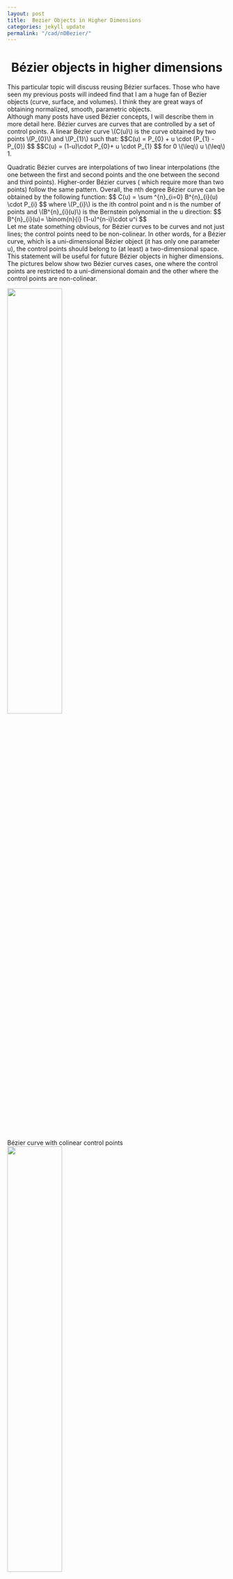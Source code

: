 ```yaml
---
layout: post
title:  Bezier Objects in Higher Dimensions   
categories: jekyll update
permalink: "/cad/nDBezier/"
---
```


<div class="w3-row ">
    <h1 style="text-align:center">Bézier objects in higher dimensions</h1>
    <p class = "justify">
    This particular topic will discuss reusing Bézier surfaces. Those who have seen my previous posts will indeed find that I am a huge fan of Bezier objects (curve, surface, and volumes). I think they are great ways of obtaining normalized, smooth, parametric objects. <br>
    Although many posts have used Bézier concepts, I will describe them in more detail here. 
    Bézier curves are curves that are controlled by a set of control points.
    A linear Bézier curve  \(C(u)\) is the curve obtained by two points \(P_{0}\) and \(P_{1}\) such that:
    $$C(u) = P_{0} + u \cdot (P_{1} - P_{0}) $$
    $$C(u) = (1-u)\cdot P_{0}+ u \cdot P_{1} $$
    for 0 \(\leq\) u \(\leq\)  1. 
    </p>
    <p class = "justify">
    Quadratic Bézier curves are interpolations of two linear interpolations (the one between the first and second points and the one between the second and third points). Higher-order Bézier curves ( which require more than two points) follow the same pattern. Overall, the  nth degree Bézier curve can be obtained by the following function: 
    $$ C(u) = \sum ^{n}_{i=0} B^{n}_{i}(u) \cdot P_{i} $$
    where  \(P_{i}\) is the ith control point and n is the number of points and \(B^{n}_{i}(u)\) is the Bernstein polynomial in the u direction:
    $$ B^{n}_{i}(u)=  \binom{n}{i} (1-u)^{n-i}\cdot u^i  $$
    <br>
    Let me state something obvious, for Bézier curves to be curves and not just lines; the control points need to be non-colinear. In other words, for a Bézier curve, which is a uni-dimensional Bézier object (it has only one parameter u), the control points should belong to (at least) a two-dimensional space. This statement will be useful for future Bézier objects in higher dimensions.  The pictures below show two Bézier curves cases, one where the control points are restricted to a uni-dimensional domain and the other where the control points are non-colinear. 
    </p> 
    <div class="w3-main w3-center" >
        <img src="/portfolio/assets/img/Bzcurveflat.png" width="50%" height="50%">
        <figcaption> Bézier curve with colinear control points  </figcaption>
    </div>
    <div class="w3-main w3-center" >
        <img src="/portfolio/assets/img/Bzcurve.png" width="50%" height="50%">
        <figcaption> Bézier curve with non-colinear control points  </figcaption>
    </div>
     <p class = "justify">
    Bézier surfaces use the same rules as the Bézier curves, but in two different dimensions simultaneously, the surface obeys the following equation: 
    $$ S(u,v) = \sum ^{n}_{i=0} \sum ^{m}_{j=0} B^{n}_{i}(u) \cdot B^{m}_{j}(v)  \cdot P_{i,j} $$
    where P is the matrix of points and \(P_{i,j}\) is the point at location i and j in the matrix and n, and m are the numbers of points both directions. \(B^{n}_{i}(u)\) was explained earlier and \(B^{m}_{j}(v)\) are the Bernstein polynomials applied in the v direction:
    $$ B^{m}_{j}(v) =  \binom{m}{j} (1-v)^{m-j}\cdot v^j $$
    In this particular case, for a Bézier surface to be non-planar, the control points have to be non-planar.  
    The pictures below show two Bézier surface cases, one where the control points are restricted to a two-dimensional domain and the other where the control points are non-planar. 
    </p> 
    <div class="w3-main w3-center" >
        <img src="/portfolio/assets/img/Bzsurfflat.png" width="50%" height="50%">
        <figcaption> Bézier surface with coplanar control points </figcaption>
    </div>
    <div class="w3-main w3-center" >
        <img src="/portfolio/assets/img/Bzsurf1.png" width="50%" height="50%">
        <img src="/portfolio/assets/img/Bzsurf1_2.PNG" width="40%" height="40%">
        <figcaption> Bézier surface with non-coplanar control points</figcaption>
    </div>
     <p class = "justify">
    In the project <a class = "ex1 ex3" href="/portfolio/cad/MorphingSurfaces/" target="_blank"> "Morphing parametrized surfaces" </a>, I have shown the transition between a surface passing through points and the resulting Bézier surface when the original points are used as control points. 
    </p>
    <p class = "justify">
    Bézier volumes use the same rules as the Bézier surfaces, but in three different dimensions simultaneously, the volume obeys the following equation: 
    $$ V(u,v,w) = \sum ^{n}_{i=0} \sum ^{m}_{j=0} \sum ^{l}_{k=0} B^{n}_{i}(u) \cdot B^{m}_{j}(v) \cdot B^{l}_{k}(w)\cdot P_{i,j,k} $$
    where P is the matrix of points and \(P_{i,j,k}\) is the point at location i and j in the matrix and n, and m are the numbers of points both directions. \(B^{n}_{i}(u)\) and \(B^{m}_{j}(v)\) were explained earlier. \(B^{l}_{k}(w)\)  is the Bernstein polynomial applied in the w direction:
    $$ B^{l}_{k}(w) =  \binom{l}{k} (1-w)^{l-k}\cdot w^k  $$
    Now, this is where the obvious becomes interesting: the same way a uni-dimensional Bézier object (a curve) needs at least two-dimensional control points to be curved, three-dimensional Bézier objects (volume) need at least four-dimensional control points to avoid being regular cubes and the values for the fourth coordinate cannot all be zero.
    The problem here lies in the fact that the human eye cannot visualize four-dimensional elements. <br>
    This is where projection is important. For this project to be completed, the four-dimensional points must be projected into a three-dimensional world. In 3D, the shadow of any object is the 2D projection of that object. To be able to see Bézier solids, we need to take the 3D shadow of a 4D object.
    </p> 
    <p class = "justify">
          The pictures below show the shadow two Bézier solids. For the first set of images, the control points of the bezier solids are "flat" in 4D (the value of the fourth coordinate is 0 for all points), and for the second set of images, the control points can have non-zero fourth coordinate. 
    </p>
    <div class="w3-main w3-center" >
        <img src="/portfolio/assets/img/Bzvolumeflat.png" width="40%" height="40%">
        <img src="/portfolio/assets/img/Bzvolumeflat2.png" width="40%" height="40%">
        <img src="/portfolio/assets/img/Bzvolumeflat3.png" width="40%" height="40%">
        <figcaption> The images above show a Bézier solid projected (a) and rotated around the xz axis and zw axis (b and c) - control points are in red </figcaption>
    </div>     
    <p class = "justify">
    It should be made clear that the previous images do not show a tesseract, it shows a cube (8 vertices, 6 faces) created and rotated in the fourth dimension and projected to a three-dimensional space. The same way the flat surface \(S(u,v)\) was a rectangle in three dimensional space. Adding non-zero third coordinates allowed us to add waves to the flat surfaces, those waves can only be fully seen if the observer can see in 3D. The following set of images show a non flat cube with 4D coordinates which can only be fully seen in 4D. To give the observer a sense of the "waves", the solid was rotated in 4D and projected back to 3D mutliple times.  
    </p> 
    <div class="w3-main w3-center" >
        <img src="/portfolio/assets/img/Bzvolume.png" width="40%" height="40%">
        <img src="/portfolio/assets/img/Bzvolume2.png" width="40%" height="40%">
        <img src="/portfolio/assets/img/Bzvolume3.png" width="40%" height="40%">
        <img src="/portfolio/assets/img/Bzvolume4.png" width="40%" height="40%">
        <figcaption> Bézier solid made with 4D points projected to 3D (a and b) and rotated around the zw axis (c and d) - control points are in red </figcaption>
    </div> 

</div>



